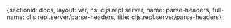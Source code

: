 {sectionid: docs, layout: var, ns: cljs.repl.server, name: parse-headers, full-name: cljs.repl.server/parse-headers,
  title: cljs.repl.server/parse-headers}
